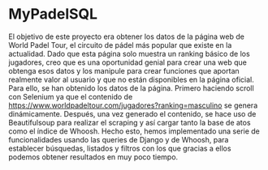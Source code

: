 # MyPadelSQL
El objetivo de este proyecto era obtener los datos de la página web de World Padel
Tour, el circuito de pádel más popular que existe en la actualidad. Dado que esta
página solo muestra un ranking básico de los jugadores, creo que es una
oportunidad genial para crear una web que obtenga esos datos y los manipule para
crear funciones que aportan realmente valor al usuario y que no están disponibles
en la página oficial. Para ello, se han obtenido los datos de la página. Primero
haciendo scroll con Selenium ya que el contenido de
https://www.worldpadeltour.com/jugadores?ranking=masculino se genera
dinámicamente. Después, una vez generado el contenido, se hace uso de
Beautifulsoup para realizar el scraping y así cargar tanto la base de atos como el
índice de Whoosh. Hecho esto, hemos implementado una serie de funcionalidades
usando las queries de Django y de Whoosh, para establecer búsquedas, listados y
filtros con los que gracias a ellos podemos obtener resultados en muy poco tiempo.
